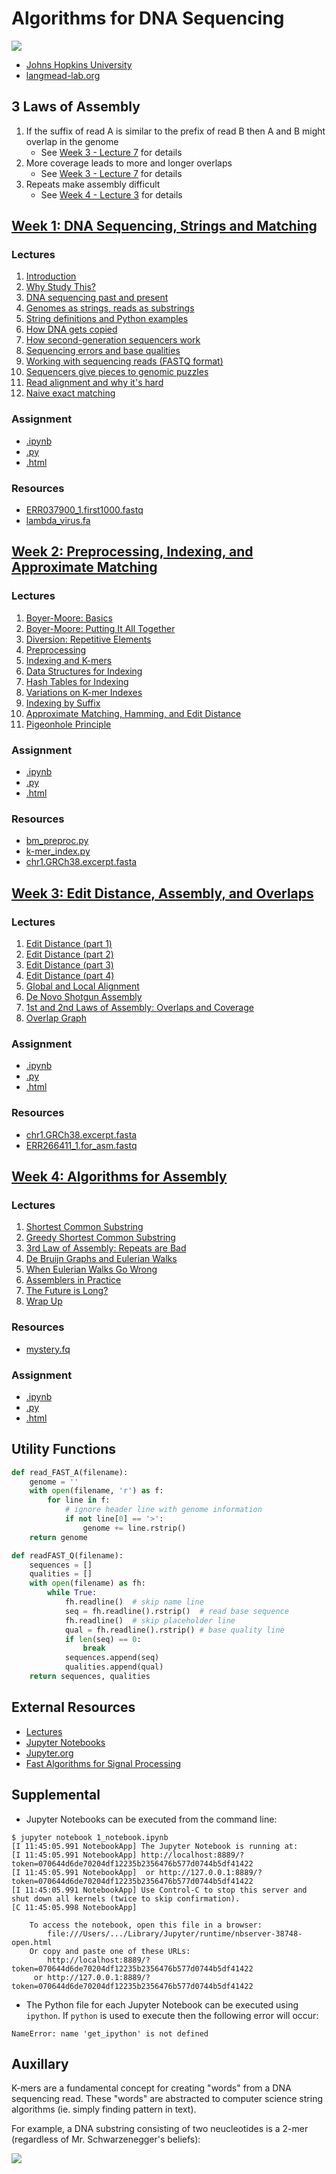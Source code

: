 # Algorithms for DNA Sequencing
![](docs/double_helix.png)
* [Johns Hopkins University](https://www.jhu.edu/)
* [langmead-lab.org](http://www.langmead-lab.org/)

## 3 Laws of Assembly
1. If the suffix of read A is similar to the prefix of read B then A and B might overlap in the genome
    * See [Week 3 - Lecture 7](3_week/docs/overlaps_and_coverage.pdf) for details
2. More coverage leads to more and longer overlaps
    * See [Week 3 - Lecture 7](3_week/docs/overlaps_and_coverage.pdf) for details
3. Repeats make assembly difficult
    * See [Week 4 - Lecture 3](4_week/docs/third_law.pdf) for details 

## [Week 1: DNA Sequencing, Strings and Matching](1_week)
### Lectures
1. [Introduction](1_week/docs/intro.pdf)
2. [Why Study This?](1_week/docs/why_study_this.pdf)
3. [DNA sequencing past and present](1_week/docs/DNA_seq_past_present.pdf)
4. [Genomes as strings, reads as substrings](1_week/docs/genomes_strings.pdf)
5. [String definitions and Python examples](1_week/docs/python_str_def_ex.pdf)
6. [How DNA gets copied](1_week/docs/DNA_copying.pdf)
7. [How second-generation sequencers work](1_week/docs/second_gen_parallel.pdf)
8. [Sequencing errors and base qualities](1_week/docs/seq_errors_base_qualities.pdf)
9. [Working with sequencing reads (FASTQ format)](1_week/docs/fastq_format.pdf)
10. [Sequencers give pieces to genomic puzzles](1_week/docs/pieces_fragmentary.pdf)
11. [Read alignment and why it's hard](1_week/docs/read_alignment_hard.pdf)
12. [Naive exact matching](1_week/docs/naive_exact_matching.pdf)

### Assignment
* [.ipynb](1_week/1_assignment.ipynb)
* [.py](1_week/1_assignment.py)
* [.html](https://nbviewer.jupyter.org/github/claytonjwong/Algorithms-DNA-Sequencing/blob/master/1_week/1_assignment.ipynb)

### Resources
* [ERR037900_1.first1000.fastq](1_week/ERR037900_1.first1000.fastq)
* [lambda_virus.fa](1_week/lambda_virus.fa)

## [Week 2: Preprocessing, Indexing, and Approximate Matching](2_week)
### Lectures
1. [Boyer-Moore: Basics](2_week/docs/boyer-moore.pdf)
2. [Boyer-Moore: Putting It All Together](2_week/docs/boyer-moore-together.pdf)
3. [Diversion: Repetitive Elements](2_week/docs/repetitive_elements.pdf)
4. [Preprocessing](2_week/docs/preprocessing.pdf)
5. [Indexing and K-mers](2_week/docs/indexing_kmers.pdf)
6. [Data Structures for Indexing](2_week/docs/data_structures.pdf)
7. [Hash Tables for Indexing](2_week/docs/hash_tables.pdf)
8. [Variations on K-mer Indexes](2_week/docs/indexing_variations.pdf)
9. [Indexing by Suffix](2_week/docs/suffix.pdf)
10. [Approximate Matching, Hamming, and Edit Distance](2_week/docs/approximate.pdf)
11. [Pigeonhole Principle](2_week/docs/pigeonhole.pdf)

### Assignment
* [.ipynb](2_week/2_assignment.ipynb)
* [.py](2_week/2_assignment.py)
* [.html](https://nbviewer.jupyter.org/github/claytonjwong/Algorithms-DNA-Sequencing/blob/master/2_week/2_assignment.ipynb)

### Resources
* [bm_preproc.py](bm_preproc.py)
* [k-mer_index.py](k-mer_index.py)
* [chr1.GRCh38.excerpt.fasta](chr1.GRCh38.excerpt.fasta)

## [Week 3: Edit Distance, Assembly, and Overlaps](3_week)
### Lectures
1. [Edit Distance (part 1)](3_week/docs/edit_dist1.pdf)
2. [Edit Distance (part 2)](3_week/docs/edit_dist2.pdf)
3. [Edit Distance (part 3)](3_week/docs/edit_dist3.pdf)
4. [Edit Distance (part 4)](3_week/docs/edit_dist4.pdf)
5. [Global and Local Alignment](3_week/docs/global_and_local_alignment.pdf)
6. [De Novo Shotgun Assembly](3_week/docs/assembly_basics.pdf)
7. [1st and 2nd Laws of Assembly: Overlaps and Coverage](3_week/docs/overlaps_and_coverage.pdf)
8. [Overlap Graph](3_week/docs/overlap_graph.pdf)

### Assignment
* [.ipynb](3_week/3_assignment.ipynb)
* [.py](3_week/3_assignment.py)
* [.html](https://nbviewer.jupyter.org/github/claytonjwong/Algorithms-DNA-Sequencing/blob/master/3_week/3_assignment.ipynb)

### Resources
* [chr1.GRCh38.excerpt.fasta](chr1.GRCh38.excerpt.fasta)
* [ERR266411_1.for_asm.fastq](ERR266411_1.for_asm.fastq)

## [Week 4: Algorithms for Assembly](4_week)
### Lectures
1. [Shortest Common Substring](4_week/docs/scss.pdf)
2. [Greedy Shortest Common Substring](4_week/docs/greedy_scss.pdf)
3. [3rd Law of Assembly: Repeats are Bad](4_week/docs/third_law.pdf)
4. [De Bruijn Graphs and Eulerian Walks](4_week/docs/dbg1.pdf)
5. [When Eulerian Walks Go Wrong](4_week/docs/dbg2.pdf)
6. [Assemblers in Practice](4_week/docs/assemblers_in_practice.pdf)
7. [The Future is Long?](4_week/docs/longreads.pdf)
8. [Wrap Up](4_week/docs/wrap_up.pdf)

### Resources
* [mystery.fq](mystery.fq)

### Assignment
* [.ipynb](4_week/4_assignment.ipynb)
* [.py](4_week/4_assignment.py)
* [.html](https://nbviewer.jupyter.org/github/claytonjwong/Algorithms-DNA-Sequencing/blob/master/4_week/4_assignment.ipynb)

## Utility Functions
```python
def read_FAST_A(filename):
    genome = ''
    with open(filename, 'r') as f:
        for line in f:
            # ignore header line with genome information
            if not line[0] == '>':
                genome += line.rstrip()
    return genome
```

```python
def readFAST_Q(filename):
    sequences = []
    qualities = []
    with open(filename) as fh:
        while True:
            fh.readline()  # skip name line
            seq = fh.readline().rstrip()  # read base sequence
            fh.readline()  # skip placeholder line
            qual = fh.readline().rstrip() # base quality line
            if len(seq) == 0:
                break
            sequences.append(seq)
            qualities.append(qual)
    return sequences, qualities
```

## External Resources
* [Lectures](https://github.com/BenLangmead/ads1-slides)
* [Jupyter Notebooks](https://github.com/BenLangmead/ads1-notebooks)
* [Jupyter.org](https://jupyter.org/)
* [Fast Algorithms for Signal Processing](docs/Fast_Algorithms_for_Signal_Processing.pdf)

## Supplemental

* Jupyter Notebooks can be executed from the command line:

```
$ jupyter notebook 1_notebook.ipynb
[I 11:45:05.991 NotebookApp] The Jupyter Notebook is running at:
[I 11:45:05.991 NotebookApp] http://localhost:8889/?token=070644d6de70204df12235b2356476b577d0744b5df41422
[I 11:45:05.991 NotebookApp]  or http://127.0.0.1:8889/?token=070644d6de70204df12235b2356476b577d0744b5df41422
[I 11:45:05.991 NotebookApp] Use Control-C to stop this server and shut down all kernels (twice to skip confirmation).
[C 11:45:05.998 NotebookApp] 
    
    To access the notebook, open this file in a browser:
        file:///Users/.../Library/Jupyter/runtime/nbserver-38748-open.html
    Or copy and paste one of these URLs:
        http://localhost:8889/?token=070644d6de70204df12235b2356476b577d0744b5df41422
     or http://127.0.0.1:8889/?token=070644d6de70204df12235b2356476b577d0744b5df41422
```

* The Python file for each Jupyter Notebook can be executed using ```ipython```.  If ```python``` is used
to execute then the following error will occur:
 
```
NameError: name 'get_ipython' is not defined
```

## Auxillary
K-mers are a fundamental concept for creating "words" from a DNA sequencing read.
These "words" are abstracted to computer science string algorithms (ie. simply finding pattern in text).

For example, a DNA substring consisting of two neucleotides is a 2-mer (regardless of Mr. Schwarzenegger's beliefs):

![](docs/its_not_a_2mer.png)
